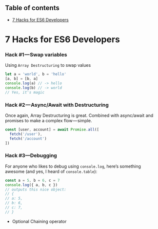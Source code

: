 ## Table of contents

- [7 Hacks for ES6 Developers]()

# 7 Hacks for ES6 Developers

### Hack #1 — Swap variables
Using `Array Destructuring` to swap values

```js
let a = 'world', b = 'hello'
[a, b] = [b, a]
console.log(a) // -> hello
console.log(b) // -> world
// Yes, it's magic
```

### Hack #2 — Async/Await with Destructuring
Once again, Array Destructuring is great. Combined with async/await and promises to make a complex flow — simple.

```js
const [user, account] = await Promise.all([
  fetch('/user'),
  fetch('/account')
])
```

### Hack #3—Debugging
For anyone who likes to debug using `console.log`, here’s something
awesome (and yes, I heard of `console.table`):
```js
const a = 5, b = 6, c = 7
console.log({ a, b, c })
// outputs this nice object:
// {
// a: 5,
// b: 6,
// c: 7,
// }
```

- Optional Chaining operator
